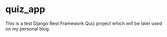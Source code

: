 # quiz_app
This is a test Django Rest Framework Quiz project which will be later used on my personal blog.
